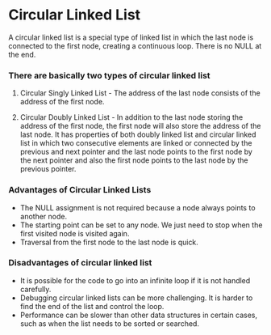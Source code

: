# Circular Linked List

A circular linked list is a special type of linked list in which the last node is connected to the first node, creating a continuous loop. There is no NULL at the end.

### There are basically two types of circular linked list

1. Circular Singly Linked List - The address of the last node consists of the address of the first node.

2. Circular Doubly Linked List - In addition to the last node storing the address of the first node, the first node will also store the address of the last node.
It has properties of both doubly linked list and circular linked list in which two consecutive elements are linked or connected by the previous and next pointer and the last node points to the first node by the next pointer and also the first node points to the last node by the previous pointer.


### Advantages of Circular Linked Lists

- The NULL assignment is not required because a node always points to another node.
- The starting point can be set to any node. We just need to stop when the first visited node is visited 	again.
- Traversal from the first node to the last node is quick.

### Disadvantages of circular linked list

- It is possible for the code to go into an infinite loop if it is not handled carefully.
- Debugging circular linked lists can be more challenging. It is harder to find the end of the list and 	control the loop.
- Performance can be slower than other data structures in certain cases, such as when the list needs to 	be sorted or searched.